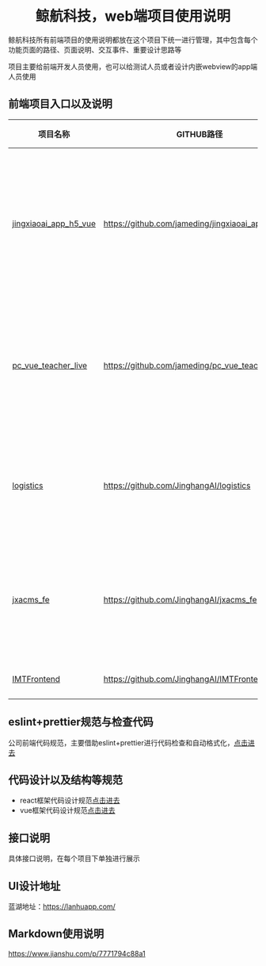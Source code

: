 <!-- 项目大标题 -->
<h1 align="center">鲸航科技，web端项目使用说明</h1>
<!-- 项目说明 -->
鲸航科技所有前端项目的使用说明都放在这个项目下统一进行管理，其中包含每个功能页面的路径、页面说明、交互事件、重要设计思路等

项目主要给前端开发人员使用，也可以给测试人员或者设计内嵌webview的app端人员使用

<!--前端项目列表-->
## 前端项目入口以及说明
| 项目名称 | GITHUB路径 | 项目说明 |
|--------|-----------|---------|
|[jingxiaoai_app_h5_vue](./project/jingxiaoai_app_h5_vue)|https://github.com/jameding/jingxiaoai_app_h5_vue|鲸小爱App内嵌h5以及分享出去的h5以及活动网站|
|[pc_vue_teacher_live](./project/pc_vue_teacher_live)|https://github.com/jameding/pc_vue_teacher_live|直播后台PC端网站，给老师发起直播用的网站|
|[logistics](./project/logistics)|https://github.com/JinghangAI/logistics|PC端后台管理项目，听力物流管理平台|
|[jxacms_fe](./project/jxacms_fe)|https://github.com/JinghangAI/jxacms_fe|PC端后台管理项目，整合之前的老管理项目|
|[IMTFrontend](./project/IMTFrontend)|https://github.com/JinghangAI/IMTFrontend|鲸准机考项目|

## eslint+prettier规范与检查代码
公司前端代码规范，主要借助eslint+prettier进行代码检查和自动格式化，[点击进去](./tool/eslint)

## 代码设计以及结构等规范
* react框架代码设计规范[点击进去](./tool/eslint)
* vue框架代码设计规范[点击进去](./tool/eslint)

## 接口说明
具体接口说明，在每个项目下单独进行展示

## UI设计地址
蓝湖地址：https://lanhuapp.com/

## Markdown使用说明
https://www.jianshu.com/p/7771794c88a1